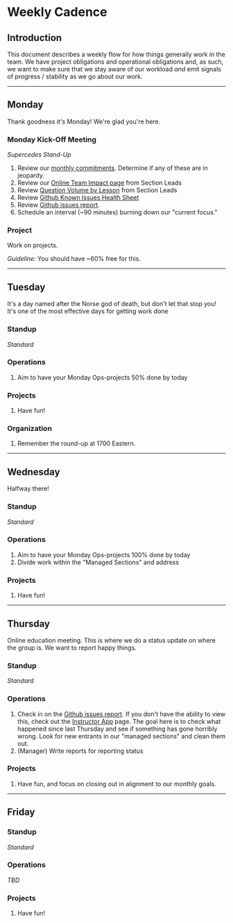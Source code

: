 # Weekly Cadence

## Introduction

This document describes a weekly flow for how things generally work in the
team. We have project obligations and operational obligations and, as such, we
want to make sure that we stay aware of our workload _and_ emit signals of
progress / stability as we go about our work.

----

## Monday

Thank goodness it's Monday! We're glad you're here.

### Monday Kick-Off Meeting

_Supercedes Stand-Up_

1. Review our [monthly commitments](./this_month.md). Determine if any of these
   are in jeopardy.
2. Review our [Online Team Impact page][impact-page] from Section Leads
3. Review [Question Volume by Lesson][qvl] from Section Leads
4. Review [Github Known Issues Health Sheet][gki]
5. Review [Github issues report][gir].
6. Schedule an interval (~90 minutes) burning down our "current focus."

### Project

Work on projects.

_Guideline_: You should have ~60% free for this.

----

## Tuesday

It's a day named after the Norse god of death, but don't let that stop you!
It's one of the most effective days for getting work done

### Standup

_Standard_

### Operations

1. Aim to have your Monday Ops-projects 50% done by today

### Projects

1. Have fun!

### Organization

1. Remember the round-up at 1700 Eastern.

----

## Wednesday

Halfway there!

### Standup

_Standard_

### Operations

1. Aim to have your Monday Ops-projects 100% done by today
2. Divide work within the "Managed Sections" and address

### Projects

1. Have fun!

----

## Thursday

Online education meeting. This is where we do a status update on where the
group is. We want to report happy things.

### Standup

_Standard_

### Operations

1. Check in on the [Github issues report][gir]. If you don't have the ability
   to view this, check out the [Instructor App][ia] page. The goal here is to
   check what happened since last Thursday and see if something has gone horribly
   wrong. Look for new entrants in our "managed sections" and clean them out.
2. (Manager) Write reports for reporting status

### Projects

1. Have fun, and focus on closing out in alignment to our monthly goals.

----

## Friday

### Standup

_Standard_

### Operations

_TBD_

### Projects

1. Have fun!


[gir]: http://localhost:5000/curriculum/github_issues_report
[ia]: ./instructor_app.md
[impact-page]: https://docs.google.com/spreadsheets/d/1F-ePaB2qNIZbb-RxMZ5gSJyrsQvvqiUMfhj4gqneC-M/edit#gid=0
[qvl]: https://docs.google.com/spreadsheets/d/10XLji3-013RWPKNr9WxqiqNobSYWfcat1JJKsIAhDEU/edit?ts=5a8214e8#gid=0
[gki]: https://docs.google.com/spreadsheets/d/1YUKD-N4XSkn-T4-biA6N1n9LGZDW-qwYhxAH2JAsyMo/edit?ts=5a90379e#gid=0
